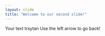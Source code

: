 ```yaml
---
layout: slide
title: "Welcome to our second slide!"
---
```

Your text trsytan 
Use the left arrow to go back!
